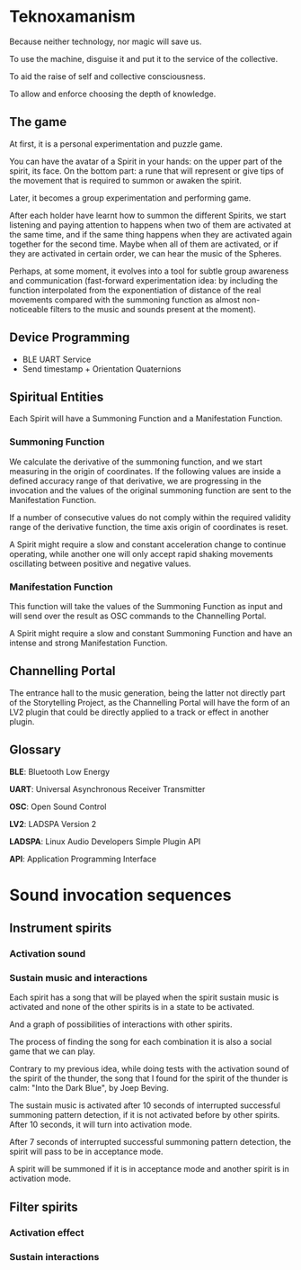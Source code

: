 # Teknoxamanism

Because neither technology, nor magic will save us.

To use the machine, disguise it and put it to the service of the collective.

To aid the raise of self and collective consciousness.

To allow and enforce choosing the depth of knowledge.

## The game

At first, it is a personal experimentation and puzzle game.

You can have the avatar of a Spirit in your hands: on the upper part of the spirit, its face.
On the bottom part: a rune that will represent or give tips of the movement that is required
to summon or awaken the spirit.

Later, it becomes a group experimentation and performing game.

After each holder have learnt how to summon the different Spirits, we start listening and paying
attention to happens when two of them are activated at the same time, and if the same thing
happens when they are activated again together for the second time. Maybe when all of them are
activated, or if they are activated in certain order, we can hear the music of the Spheres.

Perhaps, at some moment, it evolves into a tool for subtle group awareness and communication
(fast-forward experimentation idea: by including the function interpolated from the exponentiation
of distance of the real movements compared with the summoning function as almost non-noticeable 
filters to the music and sounds present at the moment).


## Device Programming

- BLE UART Service
- Send timestamp + Orientation Quaternions

## Spiritual Entities

Each Spirit will have a Summoning Function and a Manifestation Function.

### Summoning Function

We calculate the derivative of the summoning function, 
and we start measuring in the origin of coordinates.
If the following values are inside a defined accuracy range of that derivative,
we are progressing in the invocation and the values of the original summoning
function are sent to the Manifestation Function.

If a number of consecutive values do not comply within
the required validity range of the derivative function,
the time axis origin of coordinates is reset.

A Spirit might require a slow and constant acceleration change
to continue operating, while another one will only accept
rapid shaking movements oscillating between positive and negative values.

### Manifestation Function

This function will take the values of the Summoning Function as input 
and will send over the result as OSC commands to the Channelling Portal.

A Spirit might require a slow and constant Summoning Function 
and have an intense and strong Manifestation Function.

## Channelling Portal

The entrance hall to the music generation,
being the latter not directly part of the Storytelling Project,
as the Channelling Portal will have the form of an LV2 plugin
that could be directly applied to a track or effect in another plugin.


## Glossary

**BLE**: Bluetooth Low Energy

**UART**: Universal Asynchronous Receiver Transmitter

**OSC**: Open Sound Control

**LV2**: LADSPA Version 2

**LADSPA**: Linux Audio Developers Simple Plugin API

**API**: Application Programming Interface


# Sound invocation sequences

## Instrument spirits

### Activation sound

### Sustain music and interactions

Each spirit has a song that will be played when the spirit sustain music
is activated and none of the other spirits is in a state to be activated.

And a graph of possibilities of interactions with other spirits.

The process of finding the song for each combination it is also a social
game that we can play.

Contrary to my previous idea, while doing tests with the activation sound
of the spirit of the thunder, the song that I found for the spirit of the
thunder is calm: "Into the Dark Blue", by Joep Beving.

The sustain music is activated after 10 seconds of interrupted 
successful summoning pattern detection, if it is not activated
before by other spirits. After 10 seconds, it will turn into
activation mode.

After 7 seconds of interrupted successful summoning pattern detection,
the spirit will pass to be in acceptance mode.

A spirit will be summoned if it is in acceptance mode and another spirit
is in activation mode.

## Filter spirits

### Activation effect

### Sustain interactions

